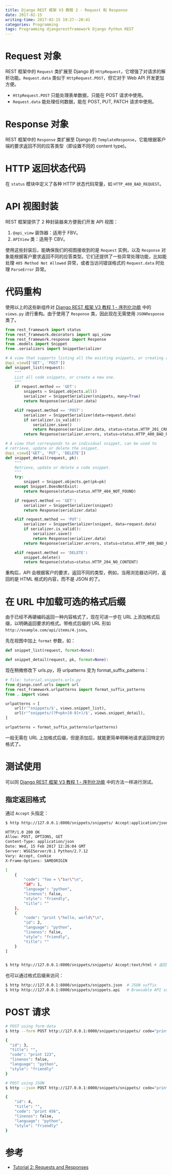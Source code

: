 ```yaml
---
title: Django REST 框架 V3 教程 2 - Request 和 Response
date: 2017-02-15
writing-time: 2017-02-15 19:27--20:41
categories: Programming
tags: Programming djangorestframework Django Python REST
---
```


# Request 对象

REST 框架中的 `Request` 类扩展至 Django 的 `HttpRequest`，它增强了对请求的解析功能。`Request.data` 类似于 `HttpRequest.POST`，但它对于 Web API 开发更加方便。

+ `HttpRequest.POST` 只能处理表单数据，只能在 POST 请求中使用。
+ `Request.data` 能处理任何数据，能在 POST, PUT, PATCH 请求中使用。


# Response 对象

REST 框架中的 `Response` 类扩展至 Django 的 `TemplateResponse`，它能根据客户端的要求返回不同的应答类型（即设置不同的 content type)。

# HTTP 返回状态代码

在 `status` 模块中定义了各种 HTTP 状态代码常量，如 `HTTP_400_BAD_REQUEST`。

# API 视图封装

REST 框架提供了 2 种封装器来方便我们开发 API 视图：

1. `@api_view` 装饰器：适用于 FBV。
2. `APIView` 类：适用于 CBV。

使用这些封装后，能确保我们的视图接收到的是 `Request` 实例，以及 `Response` 对象能根据客户要求返回不同的应答类型。它们还提供了一些异常处理功能，比如能处理 `405 Method Not Allowed` 异常，或者当访问错误格式的 `Request.data` 时处理 `ParseError` 异常。

# 代码重构

使用以上的这些新组件对 [Django REST 框架 V3 教程 1 - 序列化功能](http://www.atjiang.com/django-rest-tut1-serialization/) 中的 `views.py` 进行重构。由于使用了 `Response` 类，因此现在无需使用 `JSONResponse` 类了。

```python
from rest_framework import status
from rest_framework.decorators import api_view
from rest_framework.response import Response
from .models import Snippet
from .serializers import SnippetSerializer

# A view that supports listing all the existing snippets, or creating a new snippet.
@api_view(['GET', 'POST'])
def snippet_list(request):
    """
    List all code snippets, or create a new one.
    """
    if request.method == 'GET':
        snippets = Snippet.objects.all()
        serializer = SnippetSerializer(snippets, many=True)
        return Response(serializer.data)

    elif request.method == 'POST':
        serializer = SnippetSerializer(data=request.data)
        if serializer.is_valid():
            serializer.save()
            return Response(serializer.data, status=status.HTTP_201_CREATED)
        return Response(serializer.errors, status=status.HTTP_400_BAD_REQUEST)

# A view that corresponds to an individual snippet, can be used to
# retrieve, update or delete the snippet.
@api_view(['GET', 'PUT', 'DELETE'])
def snippet_detail(request, pk):
    """
    Retrieve, update or delete a code snippet.
    """
    try:
        snippet = Snippet.objects.get(pk=pk)
    except Snippet.DoesNotExist:
        return Response(status=status.HTTP_404_NOT_FOUND)

    if request.method == 'GET':
        serializer = SnippetSerializer(snippet)
        return Response(serializer.data)

    elif request.method == 'PUT':
        serializer = SnippetSerializer(snippet, data=request.data)
        if serializer.is_valid():
            serializer.save()
            return Response(serializer.data)
        return Response(serializer.errors, status=status.HTTP_400_BAD_REQUEST)

    elif request.method == 'DELETE':
        snippet.delete()
        return Response(status=status.HTTP_204_NO_CONTENT)
```

重构后，API 会根据客户的要求，返回不同的类型，例如，当用浏览器访问时，返回的是 HTML 格式的内容，而不是 JSON 的了。

# 在 URL 中加载可选的格式后缀

由于已经不再硬编码返回一种内容格式了，现在可进一步在 URL 上添加格式后缀，以明确返回要求的格式。带格式后缀的 URL 形如 `http://example.com/api/items/4.json`。

先在视图中加上 `format` 参数，如：

```python
def snippet_list(request, format=None):

def snippet_detail(request, pk, format=None):
```

现在稍微修改下 urls.py，将 urlpatterns 变为 format_suffix_patterns：

```python
# file: tutorial.snippets.urls.py
from django.conf.urls import url
from rest_framework.urlpatterns import format_suffix_patterns
from . import views

urlpatterns = [
    url(r'^snippets/$', views.snippet_list),
    url(r'^snippets/(?P<pk>[0-9]+)/$', views.snippet_detail),
]

urlpatterns = format_suffix_patterns(urlpatterns)
```

一般无需在 URL 上加格式后缀，但是添加后，就能更简单明晰地请求返回特定的格式了。

# 测试使用

可以同 [Django REST 框架 V3 教程 1 - 序列化功能](http://www.atjiang.com/django-rest-tut1-serialization/) 中的方法一样进行测试。

## 指定返回格式

通过 `Accept` 头指定：

```bash
$ http http://127.0.0.1:8000/snippets/snippets/ Accept:application/json

HTTP/1.0 200 OK
Allow: POST, OPTIONS, GET
Content-Type: application/json
Date: Wed, 15 Feb 2017 12:26:04 GMT
Server: WSGIServer/0.1 Python/2.7.12
Vary: Accept, Cookie
X-Frame-Options: SAMEORIGIN

[
    {
        "code": "foo = \"bar\"\n", 
        "id": 1, 
        "language": "python", 
        "linenos": false, 
        "style": "friendly", 
        "title": ""
    }, 
    {
        "code": "print \"hello, world\"\n", 
        "id": 2, 
        "language": "python", 
        "linenos": false, 
        "style": "friendly", 
        "title": ""
    }
]


$ http http://127.0.0.1:8000/snippets/snippets/ Accept:text/html # 返回 HTML
```

也可以通过格式后缀来访问：

```bash
$ http http://127.0.0.1:8000/snippets/snippets.json  # JSON suffix
$ http http://127.0.0.1:8000/snippets/snippets.api   # Browsable API suffix
```

# POST 请求

```bash
# POST using form data
$ http --form POST http://127.0.0.1:8000/snippets/snippets/ code="print 123"

{
  "id": 3,
  "title": "",
  "code": "print 123",
  "linenos": false,
  "language": "python",
  "style": "friendly"
}

# POST using JSON
$ http --json POST http://127.0.0.1:8000/snippets/snippets/ code="print 456"

{
    "id": 4,
    "title": "",
    "code": "print 456",
    "linenos": false,
    "language": "python",
    "style": "friendly"
}
```

# 参考 

+ [Tutorial 2: Requests and Responses](http://www.django-rest-framework.org/tutorial/2-requests-and-responses/)
